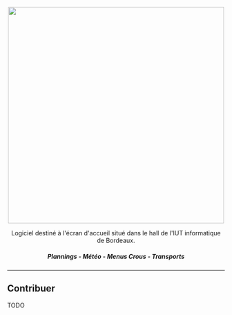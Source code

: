 <p align="center">
  <img width="500px" src="https://user-images.githubusercontent.com/38594012/151673895-d02fa44e-f553-4c6e-8833-1e0c76a370d1.png"/>
</p>

<p align="center">
  Logiciel destiné à l'écran d'accueil situé dans le hall de l'IUT informatique de Bordeaux.
</p>

<h5 align="center">
  Plannings - Météo - Menus Crous - Transports
</h5>

---

## Contribuer

TODO
